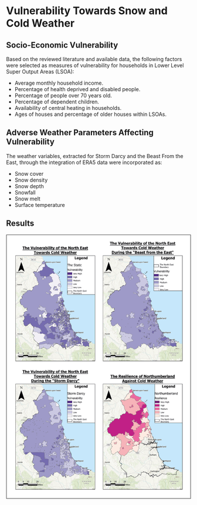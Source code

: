 # Vulnerability Towards Snow and Cold Weather

## Socio-Economic Vulnerability
Based on the reviewed literature and available data, the following factors were selected as measures of vulnerability for households in Lower Level Super Output Areas (LSOA):

* Average monthly household income.
* Percentage of health deprived and disabled people.
* Percentage of people over 70 years old.
* Percentage of dependent children.
* Availability of central heating in households.
* Ages of houses and percentage of older houses within LSOAs.

## Adverse Weather Parameters Affecting  Vulnerability
The weather variables, extracted for Storm Darcy and the Beast From the East, through the integration of ERA5 data were incorporated as:
* Snow cover
* Snow density
* Snow depth
* Snowfall
* Snow melt
* Surface temperature 


## Results

![alt text](https://github.com/Geospatial-Systems-CDT/r2d2-datastore/blob/43d6e577dfda934f2ad2e68772bbb882f0f26572/Snow%20-%20Vulnerability/Write%20up/vulnerability_resilience.png "Vulnerability")
